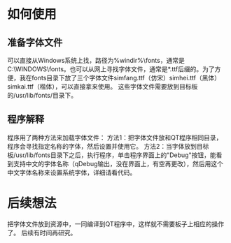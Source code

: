 # 如何使用

## 准备字体文件
可以直接从Windows系统上找，路径为%windir%\fonts，通常是C:\WINDOWS\fonts。也可以从网上寻找字体文件，通常是*.ttf后缀的。为了方便，我在fonts目录下放了三个字体文件simfang.ttf（仿宋）simhei.ttf（黑体）simkai.ttf（楷体），可以直接拿来使用。
这些字体文件需要放到目标板的/usr/lib/fonts/目录下。

## 程序解释
程序用了两种方法来加载字体文件：
方法1：把字体文件放和QT程序相同目录，程序会寻找指定名称的字体，然后设置并使用它。
方法2：当字体放到目标板/usr/lib/fonts目录下之后，执行程序，单击程序界面上的"Debug"按钮，能看到支持中文的字体名称（qDebug输出，没在界面上，有空再更改），然后用这个中文字体名称来设置系统字体，详细请看代码。

# 后续想法
把字体文件放到资源中，一同编译到QT程序中，这样就不需要板子上相应的操作了。
后续有时间再研究。

